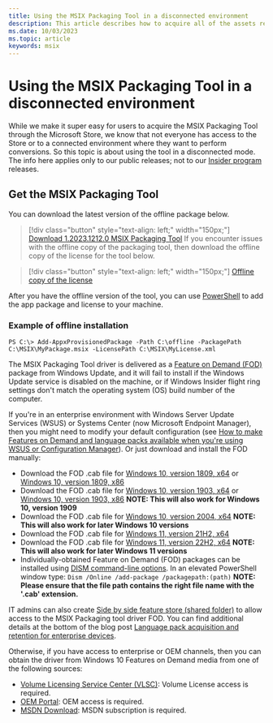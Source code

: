 ```yaml
---
title: Using the MSIX Packaging Tool in a disconnected environment
description: This article describes how to acquire all of the assets required for the MSIX Packaging Tool if you are in a disconnected environment.
ms.date: 10/03/2023
ms.topic: article
keywords: msix
---
```


# Using the MSIX Packaging Tool in a disconnected environment

While we make it super easy for users to acquire the MSIX Packaging Tool through the Microsoft Store, we know that not everyone has access to the Store or to a connected environment where they want to perform conversions. So this topic is about using the tool in a disconnected mode. The info here applies only to our public releases; not to our [Insider program](insider-program.md) releases.

## Get the MSIX Packaging Tool

You can download the latest version of the offline package below.

> [!div class="button" style="text-align: left;" width="150px;"] 
> [Download 1.2023.1212.0 MSIX Packaging Tool](https://download.microsoft.com/download/6/c/7/6c7d654b-580b-40d4-8502-f8d435ca125a/da97fb568eee4e6baa07bc3b234048b3.msixbundle)
If you encounter issues with the offline copy of the packaging tool, then download the offline copy of the license for the tool below.

> [!div class="button" style="text-align: left;" width="150px;"] 
> [Offline copy of the license](https://download.microsoft.com/download/6/c/7/6c7d654b-580b-40d4-8502-f8d435ca125a/da97fb568eee4e6baa07bc3b234048b3_License1.xml)

After you have the offline version of the tool, you can use [PowerShell](/powershell/module/dism/add-appxprovisionedpackage&preserve-view=true) to add the app package and license to your machine.

### Example of offline installation

```
PS C:\> Add-AppxProvisionedPackage -Path C:\offline -PackagePath C:\MSIX\MyPackage.msix -LicensePath C:\MSIX\MyLicense.xml
```

The MSIX Packaging Tool driver is delivered as a [Feature on Demand (FOD)](/windows-hardware/manufacture/desktop/features-on-demand-v2--capabilities) package from Windows Update, and it will fail to install if the Windows Update service is disabled on the machine, or if Windows Insider flight ring settings don't match the operating system (OS) build number of the computer.

If you're in an enterprise environment with Windows Server Update Services (WSUS) or Systems Center (now Microsoft Endpoint Manager), then you might need to modify your default configuration (see [How to make Features on Demand and language packs available when you're using WSUS or Configuration Manager](/windows/deployment/update/fod-and-lang-packs)). Or just download and install the FOD manually:

- Download the FOD .cab file for [Windows 10, version 1809, x64](https://download.microsoft.com/download/8/4/3/8436215A-42DB-4FD2-966D-60D436D6EEFC/Msix-PackagingTool-Driver-Package~31bf3856ad364e35~amd64~~.cab) or [Windows 10, version 1809, x86](https://download.microsoft.com/download/9/9/4/9948d09d-af25-45a5-b01f-cc4bcf05f5bf/Msix-PackagingTool-Driver-Package~31bf3856ad364e35~x86~~.cab)
- Download the FOD .cab file for [Windows 10, version 1903, x64](https://download.microsoft.com/download/5/2/e/52ec35e9-3b50-47b2-879d-c815a93bc3fc/Msix-PackagingTool-Driver-Package~31bf3856ad364e35~amd64~~.cab) or [Windows 10, version 1903, x86](https://download.microsoft.com/download/2/c/3/2c3a78a2-4d64-426a-976d-dfe4805110cc/Msix-PackagingTool-Driver-Package~31bf3856ad364e35~x86~~.cab) **NOTE: This will also work for Windows 10, version 1909**
- Download the FOD .cab file for [Windows 10, version 2004, x64](https://download.microsoft.com/download/4/c/7/4c79bf31-946c-444a-bc5f-61398d3b0a76/Msix-PackagingTool-Driver-Package~31bf3856ad364e35~amd64~~.cab) **NOTE: This will also work for later Windows 10 versions**
- Download the FOD .cab file for [Windows 11, version 21H2, x64](https://download.microsoft.com/download/6/c/7/6c7d654b-580b-40d4-8502-f8d435ca125a/Msix-PackagingTool-Driver-Package~31bf3856ad364e35~amd64~~.cab) 
- Download the FOD .cab file for [Windows 11, version 22H2, x64](https://download.microsoft.com/download/6/c/7/6c7d654b-580b-40d4-8502-f8d435ca125a/Msix-PackagingTool-Driver-Package~31bf3856ad364e35~amd64~~1.cab) **NOTE: This will also work for later Windows 11 versions**
- Individually-obtained Feature on Demand (FOD) packages can be installed using [DISM command-line options](/windows-hardware/manufacture/desktop/dism-operating-system-package-servicing-command-line-options). In an elevated PowerShell window type: ```Dism /Online /add-package /packagepath:(path)``` **NOTE: Please ensure that the file path contains the right file name with the '.cab' extension.**

IT admins can also create [Side by side feature store (shared folder)](/windows-server/administration/server-manager/configure-features-on-demand-in-windows-server) to allow access to the MSIX Packaging tool driver FOD. You can find additional details at the bottom of the blog post [Language pack acquisition and retention for enterprise devices](https://techcommunity.microsoft.com/t5/Windows-IT-Pro-Blog/Language-pack-acquisition-and-retention-for-enterprise-devices/ba-p/275404).

Otherwise, if you have access to enterprise or OEM channels, then you can obtain the driver from Windows 10 Features on Demand media from one of the following sources:

- [Volume Licensing Service Center (VLSC)](https://www.microsoft.com/Licensing/servicecenter/default.aspx): Volume License access is required.
- [OEM Portal](https://www.microsoftoem.com): OEM access is required.
- [MSDN Download](https://my.visualstudio.com/Downloads/Featured): MSDN subscription is required.

